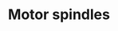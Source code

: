 --- 
title  : "Motor spindles "
category   : "Machine tooling technology"
headline   : " "
short_desc: "The motor spindle is the heart of the machine. BENZ offers a variety of power classes and dimensions. "
long_desc: "The motor spindle is the heart of every machining center and is crucial for the performance of the machine and the quality of the machined workpieces. Spindles ensure maximum precision and productivity in machine tools. Compact and power-dense motor packages with high-precision bearings are a prerequisite for high speeds and excellent concentricity values."
img   : "/images/wood-spindeln-preview.png"
series : "/benz/wood/woodmachinetechnologies/"
link : "woodmotorspindles"
---